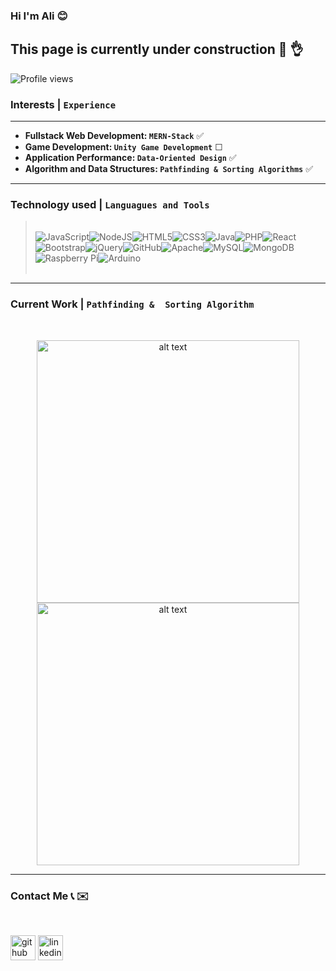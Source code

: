 ### Hi I'm Ali 😊 
## This page is currently under construction 👷 👌 
![Profile views](https://gpvc.arturio.dev/Alawi93)  

### Interests | `Experience`
---
- **Fullstack Web Development: `MERN-Stack`** ✅
- **Game Development: `Unity Game Development`** ☐
- **Application Performance: `Data-Oriented Design`** ✅
- **Algorithm and Data Structures: `Pathfinding & Sorting Algorithms`** ✅
---
### Technology used | `Languagues and Tools`
><br><img alt="JavaScript" src="https://img.shields.io/badge/javascript%20-%23323330.svg?&style=for-the-badge&logo=javascript&logoColor=%23F7DF1E"/><img alt="NodeJS" src="https://img.shields.io/badge/node.js%20-%2343853D.svg?&style=for-the-badge&logo=node.js&logoColor=white"/><img alt="HTML5" src="https://img.shields.io/badge/html5%20-%23E34F26.svg?&style=for-the-badge&logo=html5&logoColor=white"/><img alt="CSS3" src="https://img.shields.io/badge/css3%20-%231572B6.svg?&style=for-the-badge&logo=css3&logoColor=white"/><img alt="Java" src="https://img.shields.io/badge/java-%23ED8B00.svg?&style=for-the-badge&logo=java&logoColor=white"/><img alt="PHP" src="https://img.shields.io/badge/php-%23777BB4.svg?&style=for-the-badge&logo=php&logoColor=white"/><img alt="React" src="https://img.shields.io/badge/react%20-%2320232a.svg?&style=for-the-badge&logo=react&logoColor=%2361DAFB"/><img alt="Bootstrap" src="https://img.shields.io/badge/bootstrap%20-%23563D7C.svg?&style=for-the-badge&logo=bootstrap&logoColor=white"/><img alt="jQuery" src="https://img.shields.io/badge/jquery%20-%230769AD.svg?&style=for-the-badge&logo=jquery&logoColor=white"/><img alt="GitHub" src="https://img.shields.io/badge/github%20-%23121011.svg?&style=for-the-badge&logo=github&logoColor=white"/><img alt="Apache" src="https://img.shields.io/badge/apache%20-%23D42029.svg?&style=for-the-badge&logo=apache&logoColor=white"/><img alt="MySQL" src="https://img.shields.io/badge/mysql-%2300f.svg?&style=for-the-badge&logo=mysql&logoColor=white"/><img alt="MongoDB" src ="https://img.shields.io/badge/MongoDB-%234ea94b.svg?&style=for-the-badge&logo=mongodb&logoColor=white"/><img alt="Raspberry Pi" src="https://img.shields.io/badge/-Raspberry%20Pi-C51A4A?style=for-the-badge&logo=Raspberry-Pi"/><img alt="Arduino" src="https://img.shields.io/badge/-Arduino-00979D?style=for-the-badge&logo=Arduino&logoColor=white"/>
><br><br> 
----
### Current Work | `Pathfinding &  Sorting Algorithm`
<br>
<p align="center">
<img src="images/pathfinding.gif" alt="alt text" width="420"/>
<img src="images/sorting.gif" alt="alt text" width="420"/>
  </p>

---
### Contact Me  📞 ✉️ 
<br>

[<img src='https://cdn.jsdelivr.net/npm/simple-icons@3.0.1/icons/github.svg' alt='github' height='40'>](https://github.com/Alawi93)  [<img src='https://cdn.jsdelivr.net/npm/simple-icons@3.0.1/icons/linkedin.svg' alt='linkedin' height='40'>](https://www.linkedin.com/in/https://www.linkedin.com/in/ali-muhammed//)  


